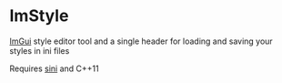 ImStyle
=====
[ImGui](https://github.com/ocornut/imgui) style editor tool and a single header for loading and saving your styles in ini files

Requires [sini](https://github.com/ShrewdSpirit/Sini) and C++11
